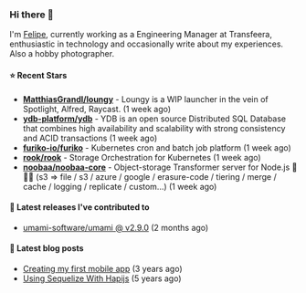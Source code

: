 ### Hi there 👋

I'm [Felipe](https://felipe.im), currently working as a Engineering Manager at Transfeera, enthusiastic in technology and occasionally write about my experiences. Also a hobby photographer.

#### ⭐ Recent Stars
- **[MatthiasGrandl/loungy](https://github.com/MatthiasGrandl/loungy)** - Loungy is a WIP launcher in the vein of Spotlight, Alfred, Raycast. (1 week ago)
- **[ydb-platform/ydb](https://github.com/ydb-platform/ydb)** - YDB is an open source Distributed SQL Database that combines high availability and scalability with strong consistency and ACID transactions (1 week ago)
- **[furiko-io/furiko](https://github.com/furiko-io/furiko)** - Kubernetes cron and batch job platform (1 week ago)
- **[rook/rook](https://github.com/rook/rook)** - Storage Orchestration for Kubernetes (1 week ago)
- **[noobaa/noobaa-core](https://github.com/noobaa/noobaa-core)** - Object-storage Transformer server for Node.js 🦾🤖🦾 (s3 =&gt; file / s3 / azure / google / erasure-code / tiering / merge / cache / logging / replicate / custom...) (1 week ago)

#### 🚀 Latest releases I've contributed to


- [umami-software/umami @ v2.9.0](https://github.com/umami-software/umami/releases/tag/v2.9.0) (2 months ago)

#### 📄 Latest blog posts
- [Creating my first mobile app](https://felipe.im/posts/creating-my-first-mobile-app/) (3 years ago)
- [Using Sequelize With Hapijs](https://felipe.im/posts/using-sequelize-with-hapijs/) (5 years ago)